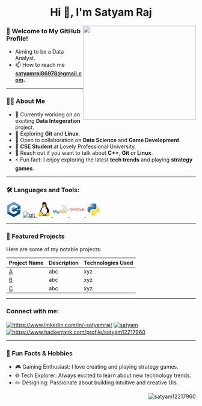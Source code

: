 <h1 align="center">Hi 👋, I'm Satyam Raj</h1>
<img align="right" height= "250" width="300" src= "https://i.pinimg.com/originals/79/9e/0d/799e0d7779f6ea6c3a89885ff60c55af.gif">

### 🌟 Welcome to My GitHub Profile! 
- Aiming to be a Data Analyst.
- 📫 How to reach me **satyamraj86978@gmail.com.**

---

### 👨‍💻 About Me
- 🔭 Currently working on an exciting **Data Integeration** project.
- 🌱 Exploring **Git** and **Linux**.
- 🎯 Open to collaboration on **Data Science** and **Game Development**.
- 💼 **CSE Student** at Lovely Professional University.
- 💬 Reach out if you want to talk about **C++**, **Git** or **Linux**.
- ⚡ Fun fact: I enjoy exploring the latest **tech trends** and playing **strategy games**.

---

<h3 align="left">🛠️ Languages and Tools:</h3>
<p align="left"> 
<a href="https://www.w3schools.com/cpp/" target="_blank" rel="noreferrer"> <img src="https://raw.githubusercontent.com/devicons/devicon/master/icons/cplusplus/cplusplus-original.svg" alt="cplusplus" width="40" height="40"/></a>
<a href="https://git-scm.com/" target="_blank" rel="noreferrer"> <img src="https://www.vectorlogo.zone/logos/git-scm/git-scm-icon.svg" alt="git" width="40" height="40"/> </a> 
<a href="https://www.linux.org/" target="_blank" rel="noreferrer"> <img src="https://raw.githubusercontent.com/devicons/devicon/master/icons/linux/linux-original.svg" alt="linux" width="40" height="40"/> </a> <a href="https://www.mysql.com/" target="_blank" rel="noreferrer"> <img src="https://raw.githubusercontent.com/devicons/devicon/master/icons/mysql/mysql-original-wordmark.svg" alt="mysql" width="40" height="40"/> </a> 
<a href="https://www.oracle.com/" target="_blank" rel="noreferrer"> <img src="https://raw.githubusercontent.com/devicons/devicon/master/icons/oracle/oracle-original.svg" alt="oracle" width="40" height="40"/> </a> 
<a href="https://www.python.org" target="_blank" rel="noreferrer"> <img src="https://raw.githubusercontent.com/devicons/devicon/master/icons/python/python-original.svg" alt="python" width="40" height="40"/> </a> 
</p>

---

### 🚀 Featured Projects
Here are some of my notable projects:

| Project Name | Description | Technologies Used |
|--------------|-------------|-------------------|
| [A](https://github.com/Satyam12217960) | abc | xyz |
| [B](https://github.com/Satyam12217960) | abc | xyz |
| [C](https://github.com/Satyam12217960) | abc | xyz |

---

<h3 align="left">Connect with me:</h3>
<p align="left">
<a href="https://www.linkedin.com/in/-satyamraj/" target="blank"><img align="center" src="https://raw.githubusercontent.com/rahuldkjain/github-profile-readme-generator/master/src/images/icons/Social/linked-in-alt.svg" alt="https://www.linkedin.com/in/-satyamraj/" height="30" width="40" /></a>
<a href="https://stackoverflow.com/users/20701638/satyam?tab=topactivity" target="blank"><img align="center" src="https://raw.githubusercontent.com/rahuldkjain/github-profile-readme-generator/master/src/images/icons/Social/stack-overflow.svg" alt="satyam" height="30" width="40" /></a>
<a href="https://www.hackerrank.com/profile/satyam12217960" target="blank"><img align="center" src="https://raw.githubusercontent.com/rahuldkjain/github-profile-readme-generator/master/src/images/icons/Social/hackerrank.svg" alt="https://www.hackerrank.com/profile/satyam12217960" height="30" width="40" /></a>
</p>

---

### 🎯 Fun Facts & Hobbies
- 🎮 Gaming Enthusiast: I love creating and playing strategy games.
- 🌐 Tech Explorer: Always excited to learn about new technology trends.
- ✏️ Designing: Passionate about building intuitive and creative UIs.
  
<p align="right"> <img src="https://komarev.com/ghpvc/?username=satyam12217960&label=Profile%20views&color=0e75b6&style=flat" alt="satyam12217960" /> </p>
